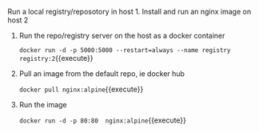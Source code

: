 Run a local registry/reposotory in host 1. Install and run an nginx image on host 2

1. Run the repo/registry server on the host as a docker container 
    
    `docker run -d -p 5000:5000 --restart=always --name registry registry:2`{{execute}}

2. Pull an image from the default repo, ie docker hub

    `docker pull nginx:alpine`{{execute}}

3. Run the image

    `docker run -d -p 80:80  nginx:alpine`{{execute}}
   

